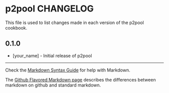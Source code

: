 p2pool CHANGELOG
================

This file is used to list changes made in each version of the p2pool cookbook.

0.1.0
-----
- [your_name] - Initial release of p2pool

- - -
Check the [Markdown Syntax Guide](http://daringfireball.net/projects/markdown/syntax) for help with Markdown.

The [Github Flavored Markdown page](http://github.github.com/github-flavored-markdown/) describes the differences between markdown on github and standard markdown.
